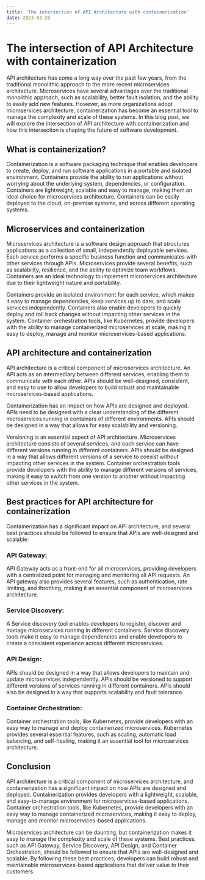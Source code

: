 ```yaml
---
title: 'The intersection of API Architecture with containerization'
date: 2023-03-26
---
```


# The intersection of API Architecture with containerization

API architecture has come a long way over the past few years, from the traditional monolithic approach to the more recent microservices architecture. Microservices have several advantages over the traditional monolithic approach, such as scalability, better fault isolation, and the ability to easily add new features. However, as more organizations adopt microservices architecture, containerization has become an essential tool to manage the complexity and scale of these systems. In this blog post, we will explore the intersection of API architecture with containerization and how this intersection is shaping the future of software development.

## What is containerization?

Containerization is a software packaging technique that enables developers to create, deploy, and run software applications in a portable and isolated environment. Containers provide the ability to run applications without worrying about the underlying system, dependencies, or configuration. Containers are lightweight, scalable and easy to manage, making them an ideal choice for microservices architecture. Containers can be easily deployed to the cloud, on-premise systems, and across different operating systems.

## Microservices and containerization

Microservices architecture is a software design approach that structures applications as a collection of small, independently deployable services. Each service performs a specific business function and communicates with other services through APIs. Microservices provide several benefits, such as scalability, resilience, and the ability to optimize team workflows. Containers are an ideal technology to implement microservices architecture due to their lightweight nature and portability.

Containers provide an isolated environment for each service, which makes it easy to manage dependencies, keep services up to date, and scale services independently. Containers also enable developers to quickly deploy and roll back changes without impacting other services in the system. Container orchestration tools, like Kubernetes, provide developers with the ability to manage containerized microservices at scale, making it easy to deploy, manage and monitor microservices-based applications.

## API architecture and containerization

API architecture is a critical component of microservices architecture. An API acts as an intermediary between different services, enabling them to communicate with each other. APIs should be well-designed, consistent, and easy to use to allow developers to build robust and maintainable microservices-based applications.

Containerization has an impact on how APIs are designed and deployed. APIs need to be designed with a clear understanding of the different microservices running in containers of different environments. APIs should be designed in a way that allows for easy scalability and versioning.

Versioning is an essential aspect of API architecture. Microservices architecture consists of several services, and each service can have different versions running in different containers. APIs should be designed in a way that allows different versions of a service to coexist without impacting other services in the system. Container orchestration tools provide developers with the ability to manage different versions of services, making it easy to switch from one version to another without impacting other services in the system.

## Best practices for API architecture for containerization

Containerization has a significant impact on API architecture, and several best practices should be followed to ensure that APIs are well-designed and scalable:

### API Gateway: 

API Gateway acts as a front-end for all microservices, providing developers with a centralized point for managing and monitoring all API requests. An API gateway also provides several features, such as authentication, rate limiting, and throttling, making it an essential component of microservices architecture.

### Service Discovery:

A Service discovery tool enables developers to register, discover and manage microservices running in different containers. Service discovery tools make it easy to manage dependencies and enable developers to create a consistent experience across different microservices.

### API Design:

APIs should be designed in a way that allows developers to maintain and update microservices independently. APIs should be versioned to support different versions of services running in different containers. APIs should also be designed in a way that supports scalability and fault tolerance.

### Container Orchestration:

Container orchestration tools, like Kubernetes, provide developers with an easy way to manage and deploy containerized microservices. Kubernetes provides several essential features, such as scaling, automatic load balancing, and self-healing, making it an essential tool for microservices architecture.

## Conclusion

API architecture is a critical component of microservices architecture, and containerization has a significant impact on how APIs are designed and deployed. Containerization provides developers with a lightweight, scalable, and easy-to-manage environment for microservices-based applications. Container orchestration tools, like Kubernetes, provide developers with an easy way to manage containerized microservices, making it easy to deploy, manage and monitor microservices-based applications.

Microservices architecture can be daunting, but containerization makes it easy to manage the complexity and scale of these systems. Best practices, such as API Gateway, Service Discovery, API Design, and Container Orchestration, should be followed to ensure that APIs are well-designed and scalable. By following these best practices, developers can build robust and maintainable microservices-based applications that deliver value to their customers.
